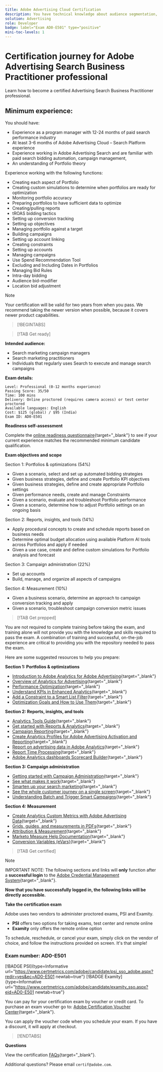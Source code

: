 ```yaml
---
title: Adobe Advertising Cloud Certification
description: You have technical knowledge about audience segmentation, destination exports, and activation on real time basis for unified profiles that adhere to data and privacy regulations, customer data platforms (CDP) and knowledge of Adobe Experience Platform.
solution: Advertising
role: Developer
badge: label="Exam AD0-E501" type="positive"
mini-toc-levels: 1
---
```

# Certification journey for Adobe Advertising Search Business Practitioner professional

Learn how to become a certified Advertising Search Business Practitioner professional.

## Minimum experience:

You should have:

* Experience as a program manager with 12-24 months of paid search performance industry
* At least 3-6 months of Adobe Advertising Cloud – Search Platform experience
* Experience working in Adobe Advertising Search and are familiar with paid search bidding automation, campaign management,
* An understanding of Portfolio theory

Experience working with the following functions:

* Creating each aspect of Portfolio
* Creating custom simulations to determine when portfolios are ready for optimization
* Monitoring portfolio accuracy
* Preparing portfolios to have sufficient data to optimize
* Creating/pulling reports
* tROAS bidding tactics
* Setting up conversion tracking
* Setting up objectives
* Managing portfolio against a target
* Building campaigns
* Setting up account linking
* Creating constraints
* Setting up accounts
* Managing campaigns
* Use Spend Recommendation Tool
* Excluding and Including Dates in Portfolios
* Managing Bid Rules
* Intra-day bidding
* Audience bid-modifier
* Location bid adjustment

>[!NOTE]
>
>Your certification will be valid for two years from when you pass. We recommend taking the newer version when possible, because it covers newer product capabilities.

>[!BEGINTABS]

>[!TAB Get ready]

**Intended audience:**

* Search marketing campaign managers 
* Search marketing practitioners 
* Individuals that regularly uses Search to execute and manage search campaigns

**Exam details:**

```
Level: Professional (0-12 months experience)
Passing Score: 35/50
Time: 100 mins
Delivery: Online proctored (requires camera access) or test center proctored
Available languages: English
Cost: $125 (global) / $95 (India)
Exam ID: AD0-E501

```

**Readiness self-assessment**

Complete the [online readiness questionnaire](https://scorpion.caveon.com/launchpad/ad-q-e407-readiness-questionnaire-for-adobe-target-architect-master-exam-copy-2yfz3t/ad-q-e501-readiness-questionnaire-for-adobe-advertising-cloud-search-business-practitioner-professional-exam){target="_blank"} to see if your current experience matches the recommended minimum candidate qualification.

**Exam objectives and scope**

Section 1: Portfolios & optimizations (54%)

* Given a scenario, select and set up automated bidding strategies
* Given business strategies, define and create Portfolio KPI objectives
* Given business strategies, define and create appropriate Portfolio settings
* Given performance needs, create and manage Constraints
* Given a scenario, evaluate and troubleshoot Portfolio performance
* Given a scenario, determine how to adjust Portfolio settings on an ongoing basis

Section 2: Reports, insights, and tools (14%)

* Apply procedural concepts to create and schedule reports based on business needs
* Determine optimal budget allocation using available Platform AI tools across Portfolios and apply if needed
* Given a use case, create and define custom simulations for Portfolio analysis and forecast

Section 3: Campaign administration (22%)

* Set up accounts
* Build, manage, and organize all aspects of campaigns

Section 4: Measurement (10%)

* Given a business scenario, determine an approach to campaign conversion tracking and apply
* Given a scenario, troubleshoot campaign conversion metric issues

>[!TAB Get prepped]

You are not required to complete training before taking the exam, and training alone will not provide you with the knowledge and skills required to pass the exam. A combination of training and successful, on-the-job experience are critical to providing you with the repository needed to pass the exam.

Here are some suggested resources to help you prepare:

**Section 1: Portfolios & optimizations**

* [Introduction to Adobe Analytics for Adobe Advertising](https://experienceleague.adobe.com/docs/advertising-cloud-learn/tutorials/analytics/intro-a4adc.html?lang=en){target="_blank"}
* [Overview of Analytics for Advertising](https://experienceleague.adobe.com/docs/advertising-cloud/integrations/analytics/overview.html?lang=en){target="_blank"}
* [Performance Optimization](https://business.adobe.com/in/products/advertising/performance-optimization.html){target="_blank"}
* [Understand KPIs in Enhanced Analytics](https://experienceleague.adobe.com/docs/workfront-learn/tutorials-workfront/reporting/enhanced-analytics/10-kpis-overview.html){target="_blank"}
* [Add a Constraint to a Smart List Filter](https://experienceleague.adobe.com/docs/marketo/using/product-docs/core-marketo-concepts/smart-lists-and-static-lists/using-smart-lists/add-a-constraint-to-a-smart-list-filter.html?lang=en){target="_blank"}
* [Optimization Goals and How to Use Them](https://experienceleague.adobe.com/docs/advertising-cloud/dsp/optimization/optimization-goals.html?lang=en){target="_blank"}

**Section 2: Reports, insights, and tools**

* [Analytics Tools Guide](https://experienceleague.adobe.com/docs/analytics/analyze/home.html?lang=en){target="_blank"}
* [Get started with Reports & Analytics](https://experienceleague.adobe.com/docs/analytics/analyze/reports-analytics/getting-started.html?lang=en){target="_blank"}
* [Campaign Reporting](https://business.adobe.com/in/products/campaign/campaign-reporting.html){target="_blank"}
* [Create Analytics Profiles for Adobe Advertising Activation and Reporting](https://experienceleague.adobe.com/docs/advertising-cloud-learn/tutorials/analytics/analytics-profiles-a4adc.html?lang=en){target="_blank"}
* [Report on advertising data in Adobe Analytics](https://experienceleague.adobe.com/docs/analytics/integration/advertising-analytics/advertising-analytics-workflow/aa-report-ad-data-an.html?lang=en){target="_blank"}
* [Report Time Processing](https://experienceleague.adobe.com/docs/analytics/components/virtual-report-suites/vrs-report-time-processing.html?lang=en){target="_blank"}
* [Adobe Analytics dashboards Scorecard Builder](https://experienceleague.adobe.com/docs/analytics-learn/tutorials/additional-tools/analytics-dashboards/adobe-analytics-dashboards-scorecard-builder.html?lang=en){target="_blank"}

**Section 3: Campaign administration**

* [Getting started with Campaign Administration](https://experienceleague.adobe.com/docs/campaign-standard/using/administrating/get-started-campaign-administration.html?lang=en){target="_blank"}
* [See what makes it work](https://business.adobe.com/in/products/campaign/campaign-management.html){target="_blank"}
* [Smarten up your search marketing](https://www.adobe.com/content/dam/www/us/en/avstg/search-marketing-management/pdfs/Adobe_Advertising_Cloud_Search_Marketing_Tips_and_Tricks_Sheet.pdf){target="_blank"}
* [See the whole customer journey on a single screen](https://business.adobe.com/in/products/campaign/adobe-campaign.html){target="_blank"}
* [Understanding Batch and Trigger Smart Campaigns](https://experienceleague.adobe.com/docs/marketo/using/product-docs/core-marketo-concepts/smart-campaigns/creating-a-smart-campaign/understanding-batch-and-trigger-smart-campaigns.html?lang=en){target="_blank"}

**Section 4: Measurement**

* [Create Analytics Custom Metrics with Adobe Advertising Data](https://experienceleague.adobe.com/docs/advertising-cloud-learn/tutorials/analytics/analytics-custom-metrics-a4adc.html?lang=en){target="_blank"}
* [Grids, guides, and measurements in PDFs](https://helpx.adobe.com/in/acrobat/using/grids-guides-measurements-pdfs.html){target="_blank"}
* [Attribution & Measurement](https://business.adobe.com/in/products/advertising/attribution-measurement.html){target="_blank"}
* [Marketo Measure Help Documentation](https://experienceleague.adobe.com/docs/marketo-measure/using/home.html?lang=en){target="_blank"}
* [Conversion Variables (eVars)](https://experienceleague.adobe.com/docs/analytics/admin/admin-tools/conversion-variables/conversion-var-admin.html?lang=en){target="_blank"}

>[!TAB Get certified]

>[!NOTE]
>
>IMPORTANT NOTE: The following sections and links will **only** function after a **successful login** to the [Adobe Credential Management System](http://www.certmetrics.com/adobe){target="_blank"}. 


**Now that you have successfully logged in, the following links will be directly accessible.**

**Take the certification exam**

Adobe uses two vendors to administer proctored exams, PSI and Examity. 

* **PSI** offers two options for taking exams, test center and remote online
* **Examity** only offers the remote online option

To schedule, reschedule, or cancel your exam, simply click on the vendor of choice, and follow the instructions provided on screen. It's that simple!

### Exam number: AD0-E501

[!BADGE PSI]{type=Informative url="https://www.certmetrics.com/adobe/candidate/psi_sso_adobe.aspx?redir=yes&ec=AD0-E501 newtab=true"} [!BADGE Examity]{type=Informative url="https://www.certmetrics.com/adobe/candidate/examity_sso.aspx?eid=AD0-E501 newtab=true"}

You can pay for your certification exam by voucher or credit card. To purchase an exam voucher go to: [Adobe Certification Voucher Center](https://market.xvoucher.com/adobe/global){target="_blank"}. 

You can apply the voucher code when you schedule your exam. If you have a discount, it will apply at checkout.

>[!ENDTABS]

**Questions**

View the certification [FAQs](https://solutionpartners.adobe.com/solution-partners/training_and_certification/certification/certification_faq.html#){target="_blank"}.

Additional questions? Please email `certif@adobe.com`.
